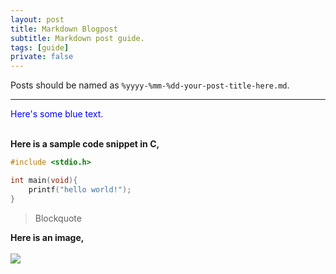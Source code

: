 ```yaml
---
layout: post
title: Markdown Blogpost
subtitle: Markdown post guide.
tags: [guide]
private: false
---
```


Posts should be named as `%yyyy-%mm-%dd-your-post-title-here.md`.

-------------

<span style = "color:blue">Here's some blue text.</span><br><br>

**Here is a sample code snippet in C,**
```C
#include <stdio.h>

int main(void){
    printf("hello world!");
}
```

> Blockquote

**Here is an image,**<br><br>
![](../../../../assets/autumn.jpg)



